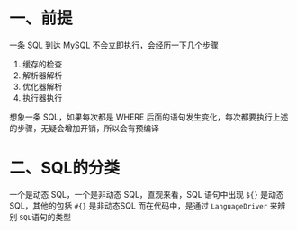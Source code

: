 # 一、前提
一条 SQL 到达 MySQL 不会立即执行，会经历一下几个步骤
1. 缓存的检查
2. 解析器解析
3. 优化器解析
4. 执行器执行

想象一条 SQL，如果每次都是 WHERE 后面的语句发生变化，每次都要执行上述的步骤，无疑会增加开销，所以会有预编译

# 二、SQL的分类
一个是动态 SQL，一个是非动态 SQL，直观来看，SQL 语句中出现 ``${}`` 是动态 SQL，其他的包括 ``#{}`` 是非动态SQL
而在代码中，是通过 ``LanguageDriver`` 来辨别 ``SQL``语句的类型